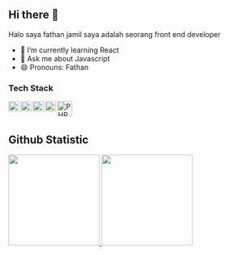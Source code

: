 ## Hi there 👋

Halo saya fathan jamil saya adalah seorang front end developer

- 🌱 I’m currently learning React
- 💬 Ask me about Javascript
- 😄 Pronouns: Fathan

### Tech Stack
  <a href="#"><img align="left" alt="JavaScript" title="JavaScript" width="21px" src="https://upload.wikimedia.org/wikipedia/commons/9/99/Unofficial_JavaScript_logo_2.svg" /></a>
  <a href="https://nodejs.org/"><img align="left" alt="NodeJS" title="NodeJS" width="21px" src="https://upload.wikimedia.org/wikipedia/commons/thumb/d/d9/Node.js_logo.svg/1280px-Node.js_logo.svg.png" /></a>
  <a href="https://reactjs.org/"><img align="left" alt="React" title="React" width="21px" src="https://cdn.worldvectorlogo.com/logos/react-2.svg" /></a>
  <a href="https://nextjs.org/"><img align="left" alt="Next" title="Next (React SSR Framework)" width="21px" src="https://iconape.com/wp-content/files/gm/82643/svg/next-js.svg" /></a>
  <a href="https://www.php.net/"><img align="left" alt="PHP" title="PHP" width="30px" src="https://upload.wikimedia.org/wikipedia/commons/2/27/PHP-logo.svg" /></a>
  <br>
  <br>

## Github Statistic
<p align="left">
<a href="https://github.com/fathanjamilrises">
  <img height="180em" src="https://github-readme-stats-eight-theta.vercel.app/api?username=fathanjamilrises&show_icons=true&theme=algolia&include_all_commits=true&count_private=true"/>
  <img height="180em" src="https://github-readme-stats-eight-theta.vercel.app/api/top-langs/?username=fathanjamilrises&layout=compact&theme=algolia"/>
</a>
</p>
